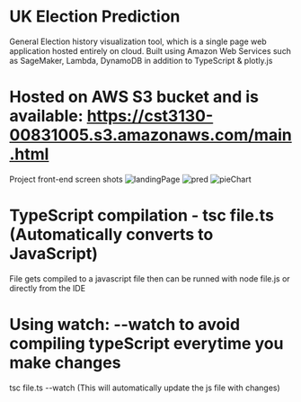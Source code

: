 # UK Election Prediction
General Election history visualization tool, which is a single page web application hosted entirely on cloud.
Built using Amazon Web Services such as SageMaker, Lambda, DynamoDB in addition to TypeScript & plotly.js
# Hosted on AWS S3 bucket and is available: https://cst3130-00831005.s3.amazonaws.com/main.html

Project front-end screen shots
![landingPage](https://github.com/BarunGurung00/2024-UK-election/assets/119054109/675795b5-1f00-4454-84e8-d9854729fda1)
![pred](https://github.com/BarunGurung00/2024-UK-election/assets/119054109/ea98ac1f-3780-4fd2-bc98-58e231223587)
![pieChart](https://github.com/BarunGurung00/2024-UK-election/assets/119054109/3cb6a2cd-8b51-4a52-b9b0-490a73108db3)

# TypeScript compilation - tsc file.ts (Automatically converts to JavaScript)
 File gets compiled to a javascript file then can be runned with node file.js or directly from the IDE

# Using watch: --watch to avoid compiling typeScript everytime you make changes
  tsc file.ts --watch (This will automatically update the js file with changes) 
